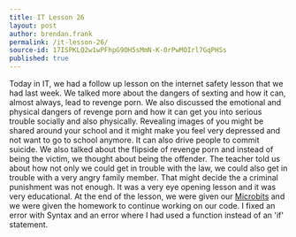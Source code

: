 ```yaml
---
title: IT Lesson 26
layout: post
author: brendan.frank
permalink: /it-lesson-26/
source-id: 17ISPKLQ2w1wPFhpG9OH5sMmN-K-0rPwMOIrl7GqPHSs
published: true
---
```

Today in IT, we had a follow up lesson on the internet safety lesson that we had last week. We talked more about the dangers of sexting and how it can, almost always, lead to revenge porn. We also discussed the emotional and physical dangers of revenge porn and how it can get you into serious trouble socially and also physically. Revealing images of you might be shared around your school and it might make you feel very depressed and not want to go to school anymore. It can also drive people to commit suicide. We also talked about the flipside of revenge porn and instead of being the victim, we thought about being the offender. The teacher told us about how not only we could get in trouble with the law, we could also get in trouble with a very angry family member. That might decide the a criminal punishment was not enough. It was a very eye opening lesson and it was very educational. At the end of the lesson, we were given our [Microbits](https://www.microbit.co.uk) and we were given the homework to continue working on our code. I fixed an error with Syntax and an error where I had used a function instead of an 'if' statement.

